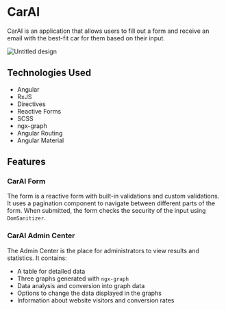 # CarAI

CarAI is an application that allows users to fill out a form and receive an email with the best-fit car for them based on their input.

![Untitled design](https://github.com/AvishaiDotan/CarAI/assets/108017307/90629b3e-7e7a-4d18-8747-82368f3ca64b)

## Technologies Used

- Angular
- RxJS
- Directives
- Reactive Forms
- SCSS
- ngx-graph
- Angular Routing
- Angular Material

## Features

### CarAI Form

The form is a reactive form with built-in validations and custom validations. It uses a pagination component to navigate between different parts of the form. When submitted, the form checks the security of the input using `DomSanitizer`.

### CarAI Admin Center

The Admin Center is the place for administrators to view results and statistics. It contains:

- A table for detailed data
- Three graphs generated with `ngx-graph`
- Data analysis and conversion into graph data
- Options to change the data displayed in the graphs
- Information about website visitors and conversion rates
